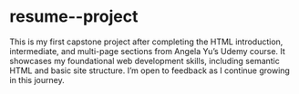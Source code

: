 # resume--project
This is my first capstone project after completing the HTML introduction, intermediate, and multi-page sections from Angela Yu’s Udemy course. It showcases my foundational web development skills, including semantic HTML and basic site structure. I’m open to feedback as I continue growing in this journey.
